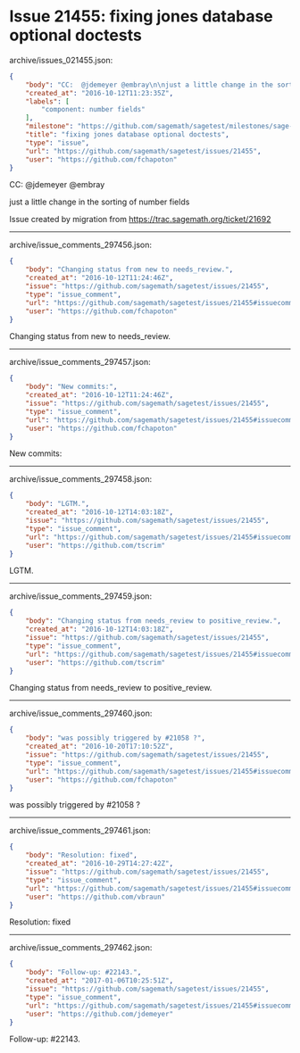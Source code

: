 # Issue 21455: fixing jones database optional doctests

archive/issues_021455.json:
```json
{
    "body": "CC:  @jdemeyer @embray\n\njust a little change in the sorting of number fields\n\nIssue created by migration from https://trac.sagemath.org/ticket/21692\n\n",
    "created_at": "2016-10-12T11:23:35Z",
    "labels": [
        "component: number fields"
    ],
    "milestone": "https://github.com/sagemath/sagetest/milestones/sage-7.4",
    "title": "fixing jones database optional doctests",
    "type": "issue",
    "url": "https://github.com/sagemath/sagetest/issues/21455",
    "user": "https://github.com/fchapoton"
}
```
CC:  @jdemeyer @embray

just a little change in the sorting of number fields

Issue created by migration from https://trac.sagemath.org/ticket/21692





---

archive/issue_comments_297456.json:
```json
{
    "body": "Changing status from new to needs_review.",
    "created_at": "2016-10-12T11:24:46Z",
    "issue": "https://github.com/sagemath/sagetest/issues/21455",
    "type": "issue_comment",
    "url": "https://github.com/sagemath/sagetest/issues/21455#issuecomment-297456",
    "user": "https://github.com/fchapoton"
}
```

Changing status from new to needs_review.



---

archive/issue_comments_297457.json:
```json
{
    "body": "New commits:",
    "created_at": "2016-10-12T11:24:46Z",
    "issue": "https://github.com/sagemath/sagetest/issues/21455",
    "type": "issue_comment",
    "url": "https://github.com/sagemath/sagetest/issues/21455#issuecomment-297457",
    "user": "https://github.com/fchapoton"
}
```

New commits:



---

archive/issue_comments_297458.json:
```json
{
    "body": "LGTM.",
    "created_at": "2016-10-12T14:03:18Z",
    "issue": "https://github.com/sagemath/sagetest/issues/21455",
    "type": "issue_comment",
    "url": "https://github.com/sagemath/sagetest/issues/21455#issuecomment-297458",
    "user": "https://github.com/tscrim"
}
```

LGTM.



---

archive/issue_comments_297459.json:
```json
{
    "body": "Changing status from needs_review to positive_review.",
    "created_at": "2016-10-12T14:03:18Z",
    "issue": "https://github.com/sagemath/sagetest/issues/21455",
    "type": "issue_comment",
    "url": "https://github.com/sagemath/sagetest/issues/21455#issuecomment-297459",
    "user": "https://github.com/tscrim"
}
```

Changing status from needs_review to positive_review.



---

archive/issue_comments_297460.json:
```json
{
    "body": "was possibly triggered by #21058 ?",
    "created_at": "2016-10-20T17:10:52Z",
    "issue": "https://github.com/sagemath/sagetest/issues/21455",
    "type": "issue_comment",
    "url": "https://github.com/sagemath/sagetest/issues/21455#issuecomment-297460",
    "user": "https://github.com/fchapoton"
}
```

was possibly triggered by #21058 ?



---

archive/issue_comments_297461.json:
```json
{
    "body": "Resolution: fixed",
    "created_at": "2016-10-29T14:27:42Z",
    "issue": "https://github.com/sagemath/sagetest/issues/21455",
    "type": "issue_comment",
    "url": "https://github.com/sagemath/sagetest/issues/21455#issuecomment-297461",
    "user": "https://github.com/vbraun"
}
```

Resolution: fixed



---

archive/issue_comments_297462.json:
```json
{
    "body": "Follow-up: #22143.",
    "created_at": "2017-01-06T10:25:51Z",
    "issue": "https://github.com/sagemath/sagetest/issues/21455",
    "type": "issue_comment",
    "url": "https://github.com/sagemath/sagetest/issues/21455#issuecomment-297462",
    "user": "https://github.com/jdemeyer"
}
```

Follow-up: #22143.
